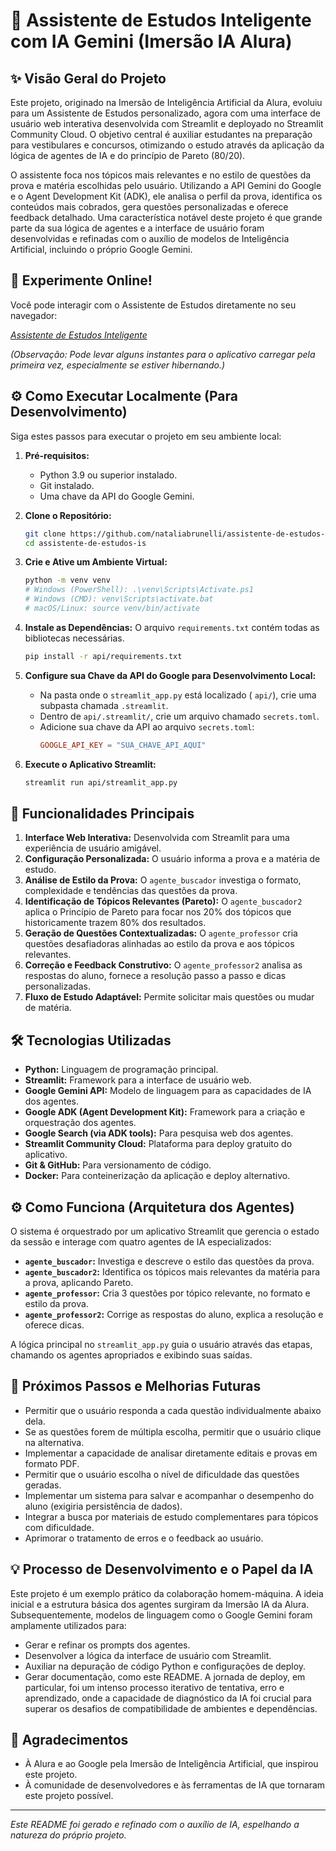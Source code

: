 # 🤖 Assistente de Estudos Inteligente com IA Gemini (Imersão IA Alura)

## ✨ Visão Geral do Projeto
Este projeto, originado na Imersão de Inteligência Artificial da Alura, evoluiu para um Assistente de Estudos personalizado, agora com uma interface de usuário web interativa desenvolvida com Streamlit e deployado no Streamlit Community Cloud. O objetivo central é auxiliar estudantes na preparação para vestibulares e concursos, otimizando o estudo através da aplicação da lógica de agentes de IA e do princípio de Pareto (80/20).

O assistente foca nos tópicos mais relevantes e no estilo de questões da prova e matéria escolhidas pelo usuário. Utilizando a API Gemini do Google e o Agent Development Kit (ADK), ele analisa o perfil da prova, identifica os conteúdos mais cobrados, gera questões personalizadas e oferece feedback detalhado. Uma característica notável deste projeto é que grande parte da sua lógica de agentes e a interface de usuário foram desenvolvidas e refinadas com o auxílio de modelos de Inteligência Artificial, incluindo o próprio Google Gemini.

## 🚀 Experimente Online!

Você pode interagir com o Assistente de Estudos diretamente no seu navegador:

[*Assistente de Estudos Inteligente*](https://assistentedeestudos.streamlit.app/)

*(Observação: Pode levar alguns instantes para o aplicativo carregar pela primeira vez, especialmente se estiver hibernando.)*

## ⚙️ Como Executar Localmente (Para Desenvolvimento)

Siga estes passos para executar o projeto em seu ambiente local:

1.  **Pré-requisitos:**
    *   Python 3.9 ou superior instalado.
    *   Git instalado.
    *   Uma chave da API do Google Gemini.

2.  **Clone o Repositório:**
    ```bash
    git clone https://github.com/nataliabrunelli/assistente-de-estudos-ia.git
    cd assistente-de-estudos-is
    ```

3.  **Crie e Ative um Ambiente Virtual:**
    ```bash
    python -m venv venv
    # Windows (PowerShell): .\venv\Scripts\Activate.ps1
    # Windows (CMD): venv\Scripts\activate.bat
    # macOS/Linux: source venv/bin/activate
    ```

4.  **Instale as Dependências:**
    O arquivo `requirements.txt` contém todas as bibliotecas necessárias. 
    ```bash
    pip install -r api/requirements.txt
    ```

5.  **Configure sua Chave da API do Google para Desenvolvimento Local:**
    *   Na pasta onde o `streamlit_app.py` está localizado ( `api/`), crie uma subpasta chamada `.streamlit`.
    *   Dentro de `api/.streamlit/`, crie um arquivo chamado `secrets.toml`.
    *   Adicione sua chave da API ao arquivo `secrets.toml`:
        ```toml
        GOOGLE_API_KEY = "SUA_CHAVE_API_AQUI"
        ```

6.  **Execute o Aplicativo Streamlit:**
    ```bash
    streamlit run api/streamlit_app.py
    ```

## 🎯 Funcionalidades Principais

1.  **Interface Web Interativa:** Desenvolvida com Streamlit para uma experiência de usuário amigável.
2.  **Configuração Personalizada:** O usuário informa a prova e a matéria de estudo.
3.  **Análise de Estilo da Prova:** O `agente_buscador` investiga o formato, complexidade e tendências das questões da prova.
4.  **Identificação de Tópicos Relevantes (Pareto):** O `agente_buscador2` aplica o Princípio de Pareto para focar nos 20% dos tópicos que historicamente trazem 80% dos resultados.
5.  **Geração de Questões Contextualizadas:** O `agente_professor` cria questões desafiadoras alinhadas ao estilo da prova e aos tópicos relevantes.
6.  **Correção e Feedback Construtivo:** O `agente_professor2` analisa as respostas do aluno, fornece a resolução passo a passo e dicas personalizadas.
7.  **Fluxo de Estudo Adaptável:** Permite solicitar mais questões ou mudar de matéria.

## 🛠️ Tecnologias Utilizadas

*   **Python:** Linguagem de programação principal.
*   **Streamlit:** Framework para a interface de usuário web.
*   **Google Gemini API:** Modelo de linguagem para as capacidades de IA dos agentes.
*   **Google ADK (Agent Development Kit):** Framework para a criação e orquestração dos agentes.
*   **Google Search (via ADK tools):** Para pesquisa web dos agentes.
*   **Streamlit Community Cloud:** Plataforma para deploy gratuito do aplicativo.
*   **Git & GitHub:** Para versionamento de código.
*   **Docker:** Para conteinerização da aplicação e deploy alternativo.

## ⚙️ Como Funciona (Arquitetura dos Agentes)

O sistema é orquestrado por um aplicativo Streamlit que gerencia o estado da sessão e interage com quatro agentes de IA especializados:

*   **`agente_buscador`:** Investiga e descreve o estilo das questões da prova.
*   **`agente_buscador2`:** Identifica os tópicos mais relevantes da matéria para a prova, aplicando Pareto.
*   **`agente_professor`:** Cria 3 questões por tópico relevante, no formato e estilo da prova.
*   **`agente_professor2`:** Corrige as respostas do aluno, explica a resolução e oferece dicas.

A lógica principal no `streamlit_app.py` guia o usuário através das etapas, chamando os agentes apropriados e exibindo suas saídas.

## 🚀 Próximos Passos e Melhorias Futuras

*   Permitir que o usuário responda a cada questão individualmente abaixo dela.
*   Se as questões forem de múltipla escolha, permitir que o usuário clique na alternativa.
*   Implementar a capacidade de analisar diretamente editais e provas em formato PDF.
*   Permitir que o usuário escolha o nível de dificuldade das questões geradas.
*   Implementar um sistema para salvar e acompanhar o desempenho do aluno (exigiria persistência de dados).
*   Integrar a busca por materiais de estudo complementares para tópicos com dificuldade.
*   Aprimorar o tratamento de erros e o feedback ao usuário.

## 💡 Processo de Desenvolvimento e o Papel da IA
Este projeto é um exemplo prático da colaboração homem-máquina. A ideia inicial e a estrutura básica dos agentes surgiram da Imersão IA da Alura. Subsequentemente, modelos de linguagem como o Google Gemini foram amplamente utilizados para:
*   Gerar e refinar os prompts dos agentes.
*   Desenvolver a lógica da interface de usuário com Streamlit.
*   Auxiliar na depuração de código Python e configurações de deploy.
*   Gerar documentação, como este README.
A jornada de deploy, em particular, foi um intenso processo iterativo de tentativa, erro e aprendizado, onde a capacidade de diagnóstico da IA foi crucial para superar os desafios de compatibilidade de ambientes e dependências.

## 🙏 Agradecimentos
*   À Alura e ao Google pela Imersão de Inteligência Artificial, que inspirou este projeto.
*   À comunidade de desenvolvedores e às ferramentas de IA que tornaram este projeto possível.

---
*Este README foi gerado e refinado com o auxílio de IA, espelhando a natureza do próprio projeto.*
